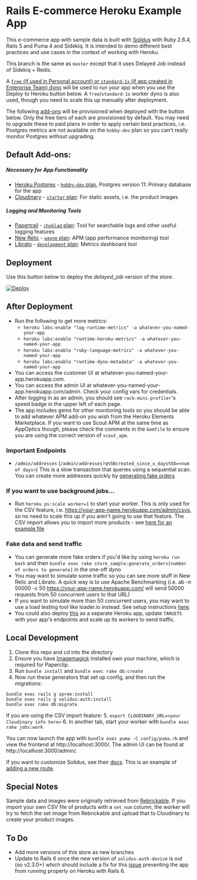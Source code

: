 # Rails E-commerce Heroku Example App

This e-commerce app with sample data is built with [Solidus](https://github.com/solidusio/solidus) with Ruby 2.6.4, Rails 5 and Puma 4 and Sidekiq. It is intended to demo different best practices and use cases in the context of working with Heroku. 

This branch is the same as `master` except that it uses Delayed Job instead of Sidekiq + Redis.

A [`free` (if used in Personal account) or `standard-1x` (if app created in Enterprise Team) dyno](https://devcenter.heroku.com/articles/dyno-types) will be used to run your app when you use the Deploy to Heroku button below. A `free`/`standard-1x` worker dyno is also used, though you need to scale this up manually after deployment. 

The following [add-ons](https://devcenter.heroku.com/articles/add-ons) will be provisioned when deployed with the button below. Only the free tiers of each are provisioned by default. You may need to upgrade these to paid plans in order to apply certain best practices, i.e. Postgres metrics are not available on the `hobby-dev` plan so you can't really monitor Postgres without upgrading. 

## Default Add-ons:

##### Necessary for App Functionality
- [Heroku Postgres](https://devcenter.heroku.com/articles/heroku-postgresql) - [`hobby-dev` plan](https://elements.heroku.com/addons/heroku-postgresql), Postgres version 11: Primary database for the app
- [Cloudinary](https://devcenter.heroku.com/articles/cloudinary) - [`starter` plan](https://elements.heroku.com/addons/cloudinary): For static assets, i.e. the product images

##### Logging and Monitoring Tools
- [Papertrail](https://devcenter.heroku.com/articles/papertrail) - [`choklad` plan](https://elements.heroku.com/addons/papertrail): Tool for searchable logs and other useful logging features 
- [New Relic](https://devcenter.heroku.com/articles/newrelic) - [`wayne` plan](https://elements.heroku.com/addons/newrelic): APM (app performance monitoring) tool 
- [Librato](https://devcenter.heroku.com/articles/librato) - [`development` plan](https://elements.heroku.com/addons/librato): Metrics dashboard tool

## Deployment

Use this button below to deploy the *delayed_job* version of the store.

[![Deploy](https://www.herokucdn.com/deploy/button.svg)](https://heroku.com/deploy?template=https://github.com/SandyPantsLai/rails-pg-example-shop/tree/delayed_job)

## After Deployment

- Run the following to get more metrics:
  - `heroku labs:enable "log-runtime-metrics" -a whatever-you-named-your-app`
  - `heroku labs:enable "runtime-heroku-metrics" -a whatever-you-named-your-app`
  - `heroku labs:enable "ruby-language-metrics" -a whatever-you-named-your-app`
  - `heroku labs:enable "runtime-dyno-metadata" -a whatever-you-named-your-app`
- You can access the customer UI at whatever-you-named-your-app.herokuapp.com.
- You can access the admin UI at whatever-you-named-your-app.herokuapp.com/admin. Check your config vars for credentials.
- After logging in as an admin, you should see `rack-mini-profiler`'s speed badge in the upper left of each page.
- The app includes gems for other monitoring tools so you should be able to add whatever APM add-on you wish from the Heroku Elements Marketplace. If you want to use Scout APM at the same time as AppOptics though, please check the comments in the `Gemfile` to ensure you are using the correct version of `scout_apm`.

### Important Endpoints

- `/admin/addresses` (`/admin/addresses?q%5Bcreated_since_x_days%5D=<num of days>`) This is a slow transaction that queries using a sequential scan. You can create more addresses quickly by [generating fake orders](https://github.com/SandyPantsLai/rails-pg-example-shop#fake-orders-and-send-traffic)

### If you want to use background jobs... 
- Run `heroku ps:scale worker=1` to start your worker. This is only used for the CSV feature, i.e. https://your-app-name.herokuapp.com/admin/csvs, so no need to scale this up if you aren't going to use that feature. The CSV import allows you to import more products - see [here for an example file](https://github.com/SandyPantsLai/rails-pg-example-shop/tree/master/db/samples/2018-sets.csv)

### Fake data and send traffic
- You can generate more fake orders if you'd like by using `heroku run bash` and then `bundle exec rake store_sample:generate_orders[number of orders to generate]` in the one-off dyno
- You may want to simulate some traffic so you can see more stuff in New Relic and Librato. A quick way is to use Apache Benchmarking (i.e. ab -n 50000 -c 50 https://your-app-name.herokuapp.com/ will send 50000 requests from 50 concurrent users to that URL) 
- If you want to simulate more than 50 concurrent users, you may want to use a load testing tool like loader.io instead. See setup instructions [here](https://github.com/SandyPantsLai/rails-pg-example-shop/tree/master/docs/loaderio-setup.md). 
- You could also deploy [this](https://github.com/tsykoduk/Mjolnir) as a separate Heroku app, update `TARGETS` with your app's endpoints and scale up its workers to send traffic.

## Local Development

1. Clone this repo and cd into the directory
2. Ensure you have [Imagemagick](https://imagemagick.org/script/download.php) installed own your machine, which is required for Paperclip.
3. Run `bundle install` and `bundle exec rake db:create`
4. Now run these generators that set up config, and then run the migrations:
```
bundle exec rails g spree:install
bundle exec rails g solidus:auth:install
bundle exec rake db:migrate
```
If you are using the CSV import feature:
5. `export CLOUDINARY_URL=<your Cloudinary info here>`
6. In another tab, start your worker with `bundle exec rake jobs:work`

You can now launch the app with `bundle exec puma -C config/puma.rb` and view the frontend at http://localhost:3000/. The admin UI can be found at http://localhost:3000/admin/. 

If you want to customize Solidus, see their [docs](https://guides.solidus.io/developers/customizations/overview.html). This is an example of [adding a new route](https://github.com/solidusio/solidus/issues/1704#issuecomment-303092098).

## Special Notes

Sample data and images were originally retrieved from [Rebrickable](https://rebrickable.com). If you import your own CSV file of products with a `set_num` column, the worker will try to fetch the set image from Rebrickable and upload that to Cloudinary to create your product images.

## To Do
- Add more versions of this store as new branches
- Update to Rails 6 once the new version of `solidus-auth-devise` is out (so v2.3.0+) which should include a fix for this [issue](https://github.com/solidusio/solidus_auth_devise/issues/174) preventing the app from running properly on Heroku with Rails 6.